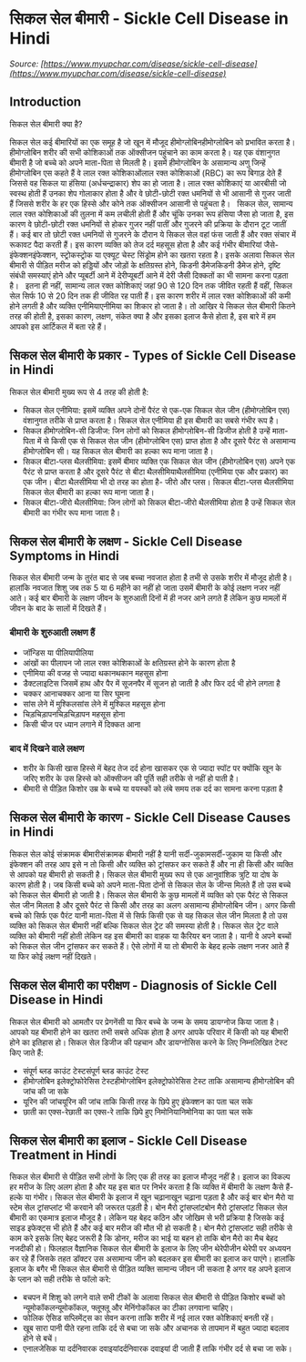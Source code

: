 # सिकल सेल बीमारी - Sickle Cell Disease in Hindi
_Source: [https://www.myupchar.com/disease/sickle-cell-disease](https://www.myupchar.com/disease/sickle-cell-disease)_

## Introduction
सिकल सेल बीमारी क्या है?
सिकल सेल कई बीमारियों का एक समूह है जो खून में मौजूद हीमोग्लोबिनहीमोग्लोबिन को प्रभावित करता है। हीमोग्लोबिन शरीर की सभी कोशिकाओं तक ऑक्सीजन पहुंचाने का काम करता है। यह एक वंशानुगत बीमारी है जो बच्चे को अपने माता-पिता से मिलती है। इसमें हीमोग्लोबिन के असामान्य अणु जिन्हें हीमोग्लोबिन एस कहते हैं वे लाल रक्त कोशिकाओंलाल रक्त कोशिकाओं (RBC) का रूप बिगाड़ देते हैं जिससे वह सिकल या हंसिया (अर्धचन्द्राकार) शेप का हो जाता है। लाल रक्त कोशिकाएं या आरबीसी जो स्वस्थ होती हैं उनका शेप गोलाकार होता है और वे छोटी-छोटी रक्त धमनियों से भी आसानी से गुजर जाती हैं जिससे शरीर के हर एक हिस्से और कोने तक ऑक्सीजन आसानी से पहुंचता है।  
सिकल सेल, सामान्य लाल रक्त कोशिकाओं की तुलना में कम लचीली होती हैं और चूंकि उनका रूप हंसिया जैसा हो जाता है, इस कारण वे छोटी-छोटी रक्त धमनियों से होकर गुजर नहीं पातीं और गुजरने की प्रक्रिया के दौरान टूट जातीं हैं। कई बार तो छोटी रक्त धमनियों से गुजरने के दौरान ये सिकल सेल वहां फंस जाती हैं और रक्त संचार में रूकावट पैदा करती हैं। इस कारण व्यक्ति को तेज दर्द महसूस होता है और कई गंभीर बीमारियां जैसे- इंफेक्शनइंफेक्शन, स्ट्रोकस्ट्रोक या एक्यूट चेस्ट सिंड्रोम होने का खतरा रहता है। इसके अलावा सिकल सेल बीमारी से पीड़ित मरीज को हड्डियों और जोड़ों के क्षतिग्रस्त होने, किडनी डैमेजकिडनी डैमेज होने, दृष्टि संबंधी समस्याएं होने और प्यूबर्टी आने में देरीप्यूबर्टी आने में देरी जैसी दिक्कतों का भी सामना करना पड़ता है।  
इतना ही नहीं, सामान्य लाल रक्त कोशिकाएं जहां 90 से 120 दिन तक जीवित रहती हैं वहीं, सिकल सेल सिर्फ 10 से 20 दिन तक ही जीवित रह पाती हैं। इस कारण शरीर में लाल रक्त कोशिकाओं की कमी होने लगती है और व्यक्ति एनीमियाएनीमिया का शिकार हो जाता है। तो आखिर ये सिकल सेल बीमारी कितने तरह की होती है, इसका कारण, लक्षण, संकेत क्या है और इसका इलाज कैसे होता है, इस बारे में हम आपको इस आर्टिकल में बता रहे हैं।

## सिकल सेल बीमारी के प्रकार - Types of Sickle Cell Disease in Hindi
सिकल सेल बीमारी मुख्य रूप से 4 तरह की होती है:
- सिकल सेल एनीमिया: इसमें व्यक्ति अपने दोनों पैरंट से एक-एक सिकल सेल जीन (हीमोग्लोबिन एस) वंशानुगत तरीके से प्राप्त करता है। सिकल सेल एनीमिया ही इस बीमारी का सबसे गंभीर रूप है।
- सिकल हीमोग्लोबिन-सी डिजीज: जिन लोगों को सिकल हीमोग्लोबिन-सी डिजीज होती है उन्हें माता-पिता में से किसी एक से सिकल सेल जीन (हीमोग्लोबिन एस) प्राप्त होता है और दूसरे पैरंट से असामान्य हीमोग्लोबिन सी। यह सिकल सेल बीमारी का हल्का रूप माना जाता है।
- सिकल बीटा-प्लस थैलसीमिया: इसमें बीमार व्यक्ति एक सिकल सेल जीन (हीमोग्लोबिन एस) अपने एक पैरंट से प्राप्त करता है और दूसरे पैरंट से बीटा थैलसीमियाथैलसीमिया (एनीमिया एक और प्रकार) का एक जीन। बीटा थैलसीमिया भी दो तरह का होता है- जीरो और प्लस। सिकल बीटा-प्लस थैलसीमिया सिकल सेल बीमारी का हल्का रूप माना जाता है।
- सिकल बीटा-जीरो थैलसीमिया: जिन लोगों को सिकल बीटा-जीरो थैलसीमिया होता है उन्हें सिकल सेल बीमारी का गंभीर रूप माना जाता है।

## सिकल सेल बीमारी के लक्षण - Sickle Cell Disease Symptoms in Hindi
सिकल सेल बीमारी जन्म के तुरंत बाद से जब बच्चा नवजात होता है तभी से उसके शरीर में मौजूद होती है। हालांकि नवजात शिशु जब तक 5 या 6 महीने का नहीं हो जाता उसमें बीमारी के कोई लक्षण नजर नहीं आते। कई बार बीमारी के लक्षण जीवन के शुरुआती दिनों में ही नजर आने लगते हैं लेकिन कुछ मामलों में जीवन के बाद के सालों में दिखते हैं।
### बीमारी के शुरुआती लक्षण हैं
- जॉन्डिस या पीलियापीलिया
- आंखों का पीलापन जो लाल रक्त कोशिकाओं के क्षतिग्रस्त होने के कारण होता है
- एनीमिया की वजह से ज्यादा थकानथकान महसूस होना
- डैक्टलाइटिस जिसमें हाथ और पैर में सूजनपैर में सूजन हो जाती है और फिर दर्द भी होने लगता है
- चक्कर आनाचक्कर आना या सिर घूमना
- सांस लेने में मुश्किलसांस लेने में मुश्किल महसूस होना
- चिड़चिड़ापनचिड़चिड़ापन महसूस होना
- किसी चीज पर ध्यान लगाने में दिक्कत आना
### बाद में दिखने वाले लक्षण
- शरीर के किसी खास हिस्से में बेहद तेज दर्द होना खासकर एक से ज्यादा स्पॉट पर क्योंकि खून के जरिए शरीर के उस हिस्से को ऑक्सीजन की पूर्ति सही तरीके से नहीं हो पाती है।
- बीमारी से पीड़ित किशोर उम्र के बच्चे या वयस्कों को लंबे समय तक दर्द का सामना करना पड़ता है

## सिकल सेल बीमारी के कारण - Sickle Cell Disease Causes in Hindi
सिकल सेल कोई संक्रामक बीमारीसंक्रामक बीमारी नहीं है यानी सर्दी-जुकामसर्दी-जुकाम या किसी और इंफेक्शन की तरह आप इसे न तो किसी और व्यक्ति को ट्रांसफर कर सकते हैं और ना ही किसी और व्यक्ति से आपको यह बीमारी हो सकती है। सिकल सेल बीमारी मुख्य रूप से एक आनुवांशिक त्रुटि या दोष के कारण होती है। जब किसी बच्चे को अपने माता-पिता दोनों से सिकल सेल के जीन्स मिलते हैं तो उस बच्चे को सिकल सेल बीमारी हो जाती है। सिकल सेल बीमारी के कुछ मामलों में व्यक्ति को एक पैरंट से सिकल सेल जीन मिलता है और दूसरे पैरंट से किसी और तरह का अलग असामान्य हीमोग्लोबिन जीन।
अगर किसी बच्चे को सिर्फ एक पैरंट यानी माता-पिता में से सिर्फ किसी एक से यह सिकल सेल जीन मिलता है तो उस व्यक्ति को सिकल सेल बीमारी नहीं बल्कि सिकल सेल ट्रेट की समस्या होती है। सिकल सेल ट्रेट वाले व्यक्ति को बीमारी नहीं होती लेकिन वह इस बीमारी का वाहक या कैरियर बन जाता है। यानी वे अपने बच्चों को सिकल सेल जीन ट्रांसफर कर सकते हैं। ऐसे लोगों में या तो बीमारी के बेहद हल्के लक्षण नजर आते हैं या फिर कोई लक्षण नहीं दिखते।

## सिकल सेल बीमारी का परीक्षण - Diagnosis of Sickle Cell Disease in Hindi
सिकल सेल बीमारी को आमतौर पर प्रेगनेंसी या फिर बच्चे के जन्म के समय डायग्नोज किया जाता है। आपको यह बीमारी होने का खतरा तभी सबसे अधिक होता है अगर आपके परिवार में किसी को यह बीमारी होने का इतिहास हो। सिकल सेल डिजीज की पहचान और डायग्नोसिस करने के लिए निम्नलिखित टेस्ट किए जाते हैं:
- संपूर्ण ब्लड काउंट टेस्टसंपूर्ण ब्लड काउंट टेस्ट
- हीमोग्लोबिन इलेक्ट्रोफोरेसिस टेस्टहीमोग्लोबिन इलेक्ट्रोफोरेसिस टेस्ट ताकि असामान्य हीमोग्लोबिन की जांच की जा सके
- यूरिन की जांचयूरिन की जांच ताकि किसी तरह के छिपे हुए इंफेक्शन का पता चल सके
- छाती का एक्स-रेछाती का एक्स-रे ताकि छिपे हुए निमोनियानिमोनिया का पता चल सके

## सिकल सेल बीमारी का इलाज - Sickle Cell Disease Treatment in Hindi
सिकल सेल बीमारी से पीड़ित सभी लोगों के लिए एक ही तरह का इलाज मौजूद नहीं है। इलाज का विकल्प हर मरीज के लिए अलग होता है और यह इस बात पर निर्भर करता है कि व्यक्ति में बीमारी के लक्षण कैसे हैं- हल्के या गंभीर। सिकल सेल बीमारी के इलाज में खून चढ़ानाखून चढ़ाना पड़ता है और कई बार बोन मैरो या स्टेम सेल ट्रांसप्लांट भी करवाने की जरूरत पड़ती है।
बोन मैरो ट्रांसप्लांटबोन मैरो ट्रांसप्लांट सिकल सेल बीमारी का एकमात्र इलाज मौजूद है। लेकिन यह बेहद कठिन और जोखिम से भरी प्रक्रिया है जिसके कई साइड इफेक्ट्स भी होते हैं और कई बार मरीज की मौत भी हो सकती है। बोन मैरो ट्रांसप्लांट सही तरीके से काम करे इसके लिए बेहद जरूरी है कि डोनर, मरीज का भाई या बहन हो ताकि बोन मैरो का मैच बेहद नजदीकी हो।
फिलहाल वैज्ञानिक सिकल सेल बीमारी के इलाज के लिए जीन थेरेपीजीन थेरेपी पर अध्ययन कर रहे हैं जिसके तहत डॉक्टर उस असामान्य जीन को बदलकर इस बीमारी का इलाज कर पाएंगे। हालांकि इलाज के बगैर भी सिकल सेल बीमारी से पीड़ित व्यक्ति सामान्य जीवन जी सकता है अगर वह अपने इलाज के प्लान को सही तरीके से फॉलो करे:
- बचपन में शिशु को लगने वाले सभी टीकों के अलावा सिकल सेल बीमारी से पीड़ित किशोर बच्चों को न्यूमोकॉकलन्यूमोकॉकल, फ्लूफ्लू और मेनिंगोकॉकल का टीका लगवाना चाहिए।
- फोलिक ऐसिड सप्लिमेंट्स का सेवन करना ताकि शरीर में नई लाल रक्त कोशिकाएं बनती रहें।
- खूब सारा पानी पीते रहना ताकि दर्द से बचा जा सके और अचानक से तापमान में बहुत ज्यादा बदलाव होने से बचें।
- एनालजेसिक या दर्दनिवारक दवाइयांदर्दनिवारक दवाइयां दी जाती हैं ताकि गंभीर दर्द से बचा जा सके।

